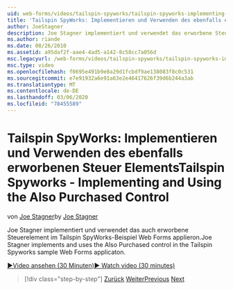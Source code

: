 ```yaml
---
uid: web-forms/videos/tailspin-spyworks/tailspin-spyworks-implementing-and-using-the-also-purchased-control
title: 'Tailspin SpyWorks: Implementieren und Verwenden des ebenfalls erworbenen Steuer Elements | Microsoft-Dokumentation'
author: JoeStagner
description: Joe Stagner implementiert und verwendet das erworbene Steuerelement in der Beispiel Web Forms Anwendung Tailspin SpyWorks.
ms.author: riande
ms.date: 08/26/2010
ms.assetid: a95daf2f-aae4-4ad5-a142-8c58cc7a056d
msc.legacyurl: /web-forms/videos/tailspin-spyworks/tailspin-spyworks-implementing-and-using-the-also-purchased-control
msc.type: video
ms.openlocfilehash: f0695e491b9e8a29d1fcbdf9ae138083f8c0c531
ms.sourcegitcommit: e7e91932a6e91a63e2e46417626f39d6b244a3ab
ms.translationtype: MT
ms.contentlocale: de-DE
ms.lasthandoff: 03/06/2020
ms.locfileid: "78455589"
---
```

# <a name="tailspin-spyworks---implementing-and-using-the-also-purchased-control"></a><span data-ttu-id="47ac7-103">Tailspin SpyWorks: Implementieren und Verwenden des ebenfalls erworbenen Steuer Elements</span><span class="sxs-lookup"><span data-stu-id="47ac7-103">Tailspin Spyworks - Implementing and Using the Also Purchased Control</span></span>

<span data-ttu-id="47ac7-104">von [Joe Stagner](https://github.com/JoeStagner)</span><span class="sxs-lookup"><span data-stu-id="47ac7-104">by [Joe Stagner](https://github.com/JoeStagner)</span></span>

<span data-ttu-id="47ac7-105">Joe Stagner implementiert und verwendet das auch erworbene Steuerelement im Tailspin SpyWorks-Beispiel Web Forms applieron.</span><span class="sxs-lookup"><span data-stu-id="47ac7-105">Joe Stagner implements and uses the Also Purchased control in the Tailspin Spyworks sample Web Forms applicaton.</span></span>

[<span data-ttu-id="47ac7-106">&#9654;Video ansehen (30 Minuten)</span><span class="sxs-lookup"><span data-stu-id="47ac7-106">&#9654; Watch video (30 minutes)</span></span>](https://channel9.msdn.com/Blogs/ASP-NET-Site-Videos/tailspin-spyworks-implementing-and-using-the-also-purchased-control)

> [!div class="step-by-step"]
> <span data-ttu-id="47ac7-107">[Zurück](tailspin-spyworks-creating-and-using-the-popular-products-control.md)
> [Weiter](tailspin-spyworks-intro-ui-and-edm.md)</span><span class="sxs-lookup"><span data-stu-id="47ac7-107">[Previous](tailspin-spyworks-creating-and-using-the-popular-products-control.md)
[Next](tailspin-spyworks-intro-ui-and-edm.md)</span></span>
